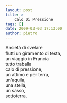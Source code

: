 ```yaml
---
layout: post
title: >
    Calo Di Pressione
tags: []
date: 2009-03-03 17:13:00
author: pietro
---
```

Ansietà di svelare<br/>flutti un giramento di testa,<br/>un viaggio in Francia<br/>tutto traballa<br/>calo di pressione,<br/>un attimo e per terra,<br/>un'aquila,<br/>una stella,<br/>un sasso,<br/>sottoterra.
